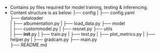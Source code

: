 - Contains py files required for model training, testing & inferencing.
- Content structure is as below:
|── config
|   ├── config.yaml    
├── dataloader  
|   ├── albumentation.py 
|   ├── load_data.py
├── model  
|   ├── custommodel.py 
|   ├── resnet.py
├── utils  
|   ├── __init__.py 
|   ├── train.py 
|   ├── test.py 
|   ├── plot_metrics.py 
|   ├── helper.py 
|   ├── gradcam.py 
├── main.py     
├── README.md  
